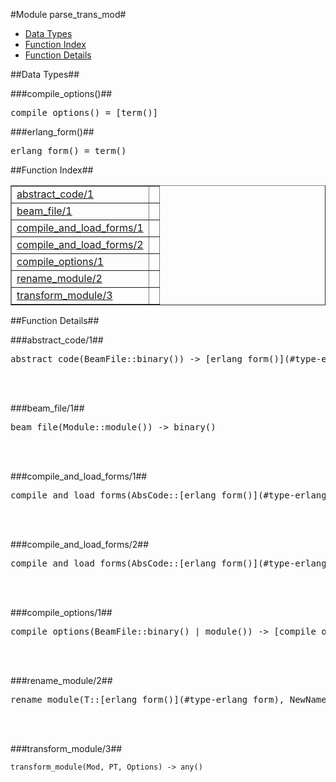 

#Module parse_trans_mod#
* [Data Types](#types)
* [Function Index](#index)
* [Function Details](#functions)





<a name="types"></a>

##Data Types##




###<a name="type-compile_options">compile_options()</a>##



<pre>compile_options() = [term()]</pre>



###<a name="type-erlang_form">erlang_form()</a>##



<pre>erlang_form() = term()</pre>
<a name="index"></a>

##Function Index##


<table width="100%" border="1" cellspacing="0" cellpadding="2" summary="function index"><tr><td valign="top"><a href="#abstract_code-1">abstract_code/1</a></td><td></td></tr><tr><td valign="top"><a href="#beam_file-1">beam_file/1</a></td><td></td></tr><tr><td valign="top"><a href="#compile_and_load_forms-1">compile_and_load_forms/1</a></td><td></td></tr><tr><td valign="top"><a href="#compile_and_load_forms-2">compile_and_load_forms/2</a></td><td></td></tr><tr><td valign="top"><a href="#compile_options-1">compile_options/1</a></td><td></td></tr><tr><td valign="top"><a href="#rename_module-2">rename_module/2</a></td><td></td></tr><tr><td valign="top"><a href="#transform_module-3">transform_module/3</a></td><td></td></tr></table>


<a name="functions"></a>

##Function Details##

<a name="abstract_code-1"></a>

###abstract_code/1##




<pre>abstract_code(BeamFile::binary()) -&gt; [erlang_form()](#type-erlang_form)</pre>
<br></br>


<a name="beam_file-1"></a>

###beam_file/1##




<pre>beam_file(Module::module()) -&gt; binary()</pre>
<br></br>


<a name="compile_and_load_forms-1"></a>

###compile_and_load_forms/1##




<pre>compile_and_load_forms(AbsCode::[erlang_form()](#type-erlang_form)) -&gt; ok</pre>
<br></br>


<a name="compile_and_load_forms-2"></a>

###compile_and_load_forms/2##




<pre>compile_and_load_forms(AbsCode::[erlang_form()](#type-erlang_form), Opts::[compile_options()](#type-compile_options)) -&gt; ok</pre>
<br></br>


<a name="compile_options-1"></a>

###compile_options/1##




<pre>compile_options(BeamFile::binary() | module()) -&gt; [compile_options()](#type-compile_options)</pre>
<br></br>


<a name="rename_module-2"></a>

###rename_module/2##




<pre>rename_module(T::[erlang_form()](#type-erlang_form), NewName::module()) -&gt; [erlang_form()](#type-erlang_form)</pre>
<br></br>


<a name="transform_module-3"></a>

###transform_module/3##




`transform_module(Mod, PT, Options) -> any()`

